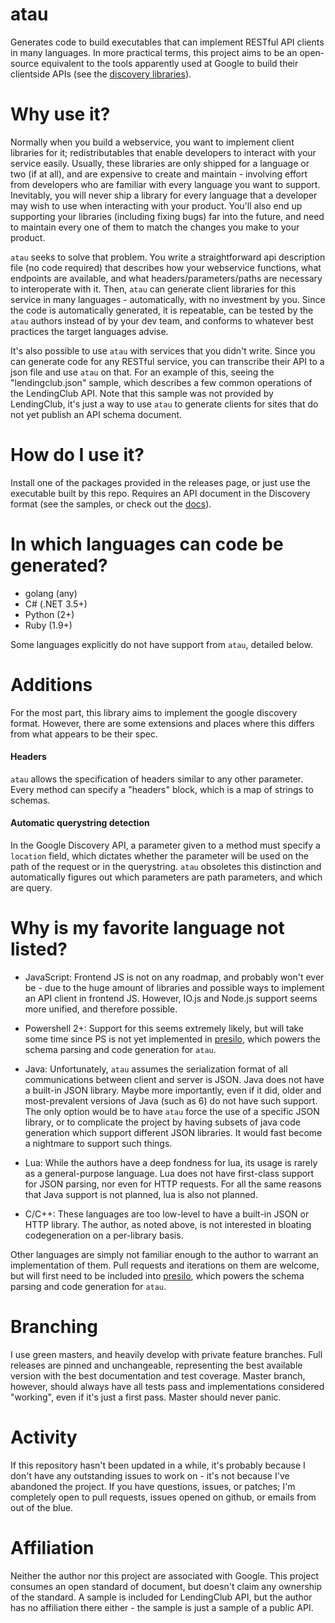 atau
====

Generates code to build executables that can implement RESTful API clients in many languages. In more practical terms, this project aims to be an open-source equivalent to the tools apparently used at Google to build their clientside APIs (see the [discovery libraries](https://developers.google.com/discovery/libraries)).

Why use it?
====

Normally when you build a webservice, you want to implement client libraries for it; redistributables that enable developers to interact with your service easily. Usually, these libraries are only shipped for a language or two (if at all), and are expensive to create and maintain - involving effort from developers who are familiar with every language you want to support. Inevitably, you will never ship a library for every language that a developer may wish to use when interacting with your product. You'll also end up supporting your libraries (including fixing bugs) far into the future, and need to maintain every one of them to match the changes you make to your product.

`atau` seeks to solve that problem. You write a straightforward api description file (no code required) that describes how your webservice functions, what endpoints are available, and what headers/parameters/paths are necessary to interoperate with it. Then, `atau` can generate client libraries for this service in many languages - automatically, with no investment by you. Since the code is automatically generated, it is repeatable, can be tested by the `atau` authors instead of by your dev team, and conforms to whatever best practices the target languages advise.

It's also possible to use `atau` with services that you didn't write. Since you can generate code for any RESTful service, you can transcribe their API to a json file and use `atau` on that. For an example of this, seeing the "lendingclub.json" sample, which describes a few common operations of the LendingClub API. Note that this sample was not provided by LendingClub, it's just a way to use `atau` to generate clients for sites that do not yet publish an API schema document.

How do I use it?
====

Install one of the packages provided in the releases page, or just use the executable built by this repo. Requires an API document in the Discovery format (see the samples, or check out the [docs](https://developers.google.com/discovery/v1/reference/apis#methods)).

In which languages can code be generated?
====

* golang (any)
* C# (.NET 3.5+)
* Python (2+)
* Ruby (1.9+)

Some languages explicitly do not have support from `atau`, detailed below.

Additions
====

For the most part, this library aims to implement the google discovery format. However, there are some extensions and places where this differs from what appears to be their spec.

#### Headers

`atau` allows the specification of headers similar to any other parameter. Every method can specify a "headers" block, which is a map of strings to schemas.

#### Automatic querystring detection

In the Google Discovery API, a parameter given to a method must specify a `location` field, which dictates whether the parameter will be used on the path of the request or in the querystring. `atau` obsoletes this distinction and automatically figures out which parameters are path parameters, and which are query.

Why is my favorite language not listed?
====

* JavaScript: Frontend JS is not on any roadmap, and probably won't ever be - due to the huge amount of libraries and possible ways to implement an API client in frontend JS. However, IO.js and Node.js support seems more unified, and therefore possible.

* Powershell 2+: Support for this seems extremely likely, but will take some time since PS is not yet implemented in [presilo](https://github.com/Knetic/presilo), which powers the schema parsing and code generation for `atau`.

* Java: Unfortunately, `atau` assumes the serialization format of all communications between client and server is JSON. Java does not have a built-in JSON library. Maybe more importantly, even if it did, older and most-prevalent versions of Java (such as 6) do not have such support. The only option would be to have `atau` force the use of a specific JSON library, or to complicate the project by having subsets of java code generation which support different JSON libraries. It would fast become a nightmare to support such things.

* Lua: While the authors have a deep fondness for lua, its usage is rarely as a general-purpose language. Lua does not have first-class support for JSON parsing, nor even for HTTP requests. For all the same reasons that Java support is not planned, lua is also not planned.

* C/C++: These languages are too low-level to have a built-in JSON or HTTP library. The author, as noted above, is not interested in bloating codegeneration on a per-library basis.

Other languages are simply not familiar enough to the author to warrant an implementation of them. Pull requests and iterations on them are welcome, but will first need to be included into [presilo](https://github.com/Knetic/presilo), which powers the schema parsing and code generation for `atau`.

Branching
====

I use green masters, and heavily develop with private feature branches. Full releases are pinned and unchangeable, representing the best available version with the best documentation and test coverage. Master branch, however, should always have all tests pass and implementations considered "working", even if it's just a first pass. Master should never panic.

Activity
====

If this repository hasn't been updated in a while, it's probably because I don't have any outstanding issues to work on - it's not because I've abandoned the project. If you have questions, issues, or patches; I'm completely open to pull requests, issues opened on github, or emails from out of the blue.

Affiliation
====

Neither the author nor this project are associated with Google. This project consumes an open standard of document, but doesn't claim any ownership of the standard. A sample is included for LendingClub API, but the author has no affiliation there either - the sample is just a sample of a public API.
